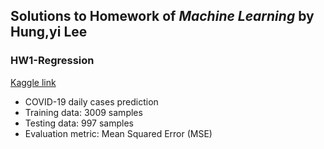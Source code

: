 ## Solutions to Homework of *Machine Learning* by Hung,yi Lee

### HW1-Regression

[Kaggle link](https://www.kaggle.com/competitions/ml2023spring-hw1/overview)

- COVID-19 daily cases prediction
- Training data: 3009 samples
- Testing data: 997 samples
- Evaluation metric: Mean Squared Error (MSE)

